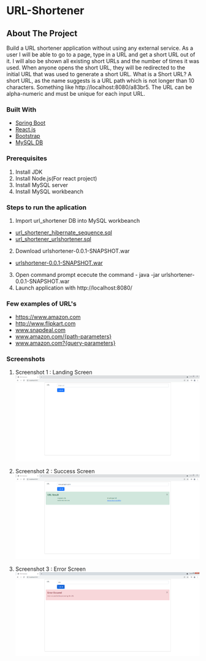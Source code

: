 # URL-Shortener
<!-- ABOUT THE PROJECT -->
## About The Project

Build a URL shortener application without using any external service.
As a user I will be able to go to a page, type in a URL and get a short URL out of it. I will also
be shown all existing short URLs and the number of times it was used. When anyone opens
the short URL, they will be redirected to the initial URL that was used to generate a short
URL.
What is a Short URL?
A short URL, as the name suggests is a URL path which is not longer than 10 characters.
Something like http://localhost:8080/a83br5. The URL can be alpha-numeric and must be
unique for each input URL.


### Built With
* [Spring Boot](https://spring.io/projects/spring-boot)
* [React.js](https://reactjs.org/)
* [Bootstrap](https://react-bootstrap.netlify.app/getting-started/introduction/)
* [MySQL DB](https://www.mysql.com/)


### Prerequisites
1. Install JDK
2. Install Node.js(For react project)
3. Install MySQL server
4. Install MySQL workbeanch

### Steps to run the aplication
1. Import url_shortener DB into MySQL workbeanch
  * [url_shortener_hibernate_sequence.sql](https://github.com/mujjasimkhan/urlshortener-war/blob/91cec0c11f540942191fedff38269f7a661cd71d/url_shortener_hibernate_sequence.sql)
  * [url_shortener_urlshortener.sql](https://github.com/mujjasimkhan/urlshortener-war/blob/91cec0c11f540942191fedff38269f7a661cd71d/url_shortener_urlshortener.sql)
2. Download urlshortener-0.0.1-SNAPSHOT.war
  * [urlshortener-0.0.1-SNAPSHOT.war](https://github.com/mujjasimkhan/urlshortener-war/blob/91cec0c11f540942191fedff38269f7a661cd71d/urlshortener-0.0.1-SNAPSHOT.war)
3. Open command prompt ececute the command - java -jar urlshortener-0.0.1-SNAPSHOT.war
4. Launch application with http://localhost:8080/

### Few examples of URL's
- https://www.amazon.com
- http://www.flipkart.com
- www.snapdeal.com
- www.amazon.com/{path-parameters}
- www.amazon.com?{query-parameters}

### Screenshots

1. Screenshot 1 : Landing Screen
![alt text](https://github.com/mujjasimkhan/urlshortener-war/blob/91cec0c11f540942191fedff38269f7a661cd71d/URLScreen_1.PNG)

2. Screenshot 2 : Success Screen
![alt text](https://github.com/mujjasimkhan/urlshortener-war/blob/91cec0c11f540942191fedff38269f7a661cd71d/URLScreen_2.PNG)

3. Screenshot 3 : Error Screen
![alt text](https://github.com/mujjasimkhan/urlshortener-war/blob/91cec0c11f540942191fedff38269f7a661cd71d/URLScreen_3.PNG)
